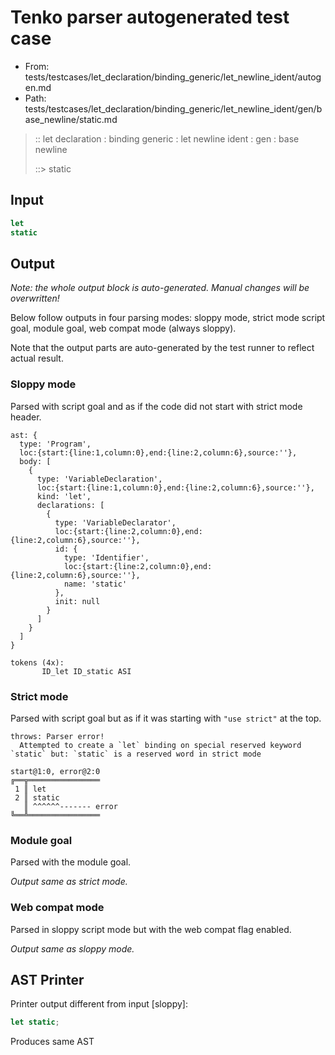 # Tenko parser autogenerated test case

- From: tests/testcases/let_declaration/binding_generic/let_newline_ident/autogen.md
- Path: tests/testcases/let_declaration/binding_generic/let_newline_ident/gen/base_newline/static.md

> :: let declaration : binding generic : let newline ident : gen : base newline
>
> ::> static

## Input


`````js
let
static
`````

## Output

_Note: the whole output block is auto-generated. Manual changes will be overwritten!_

Below follow outputs in four parsing modes: sloppy mode, strict mode script goal, module goal, web compat mode (always sloppy).

Note that the output parts are auto-generated by the test runner to reflect actual result.

### Sloppy mode

Parsed with script goal and as if the code did not start with strict mode header.

`````
ast: {
  type: 'Program',
  loc:{start:{line:1,column:0},end:{line:2,column:6},source:''},
  body: [
    {
      type: 'VariableDeclaration',
      loc:{start:{line:1,column:0},end:{line:2,column:6},source:''},
      kind: 'let',
      declarations: [
        {
          type: 'VariableDeclarator',
          loc:{start:{line:2,column:0},end:{line:2,column:6},source:''},
          id: {
            type: 'Identifier',
            loc:{start:{line:2,column:0},end:{line:2,column:6},source:''},
            name: 'static'
          },
          init: null
        }
      ]
    }
  ]
}

tokens (4x):
       ID_let ID_static ASI
`````

### Strict mode

Parsed with script goal but as if it was starting with `"use strict"` at the top.

`````
throws: Parser error!
  Attempted to create a `let` binding on special reserved keyword `static` but: `static` is a reserved word in strict mode

start@1:0, error@2:0
╔══╦════════════════
 1 ║ let
 2 ║ static
   ║ ^^^^^^------- error
╚══╩════════════════

`````


### Module goal

Parsed with the module goal.

_Output same as strict mode._

### Web compat mode

Parsed in sloppy script mode but with the web compat flag enabled.

_Output same as sloppy mode._

## AST Printer

Printer output different from input [sloppy]:

````js
let static;
````

Produces same AST
